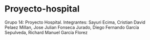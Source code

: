 # Proyecto-hospital
Grupo 14: Proyecto Hospital. Integrantes: Sayuri Ecima, Cristian David Pelaez Millan, Jose Julian Fonseca Jurado, Diego Fernando García Sepulveda, Richard Manuel García Florez
